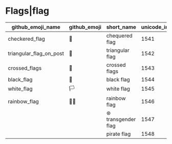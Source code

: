 # Flags|flag

|github_emoji_name|github_emoji|short_name|unicode_index|
|---|---|---|---|
|checkered_flag|:checkered_flag:|chequered flag|1541|
|triangular_flag_on_post|:triangular_flag_on_post:|triangular flag|1542|
|crossed_flags|:crossed_flags:|crossed flags|1543|
|black_flag|:black_flag:|black flag|1544|
|white_flag|:white_flag:|white flag|1545|
|rainbow_flag|:rainbow_flag:|rainbow flag|1546|
|||⊛ transgender flag|1547|
|||pirate flag|1548|
